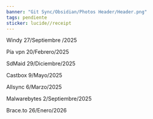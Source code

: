 ```yaml
---
banner: "Git Sync/Obsidian/Photos Header/Header.png"
tags: pendiente
sticker: lucide//receipt
---
```

Windy 27/Septiembre /2025

Pía vpn 20/Febrero/2025

SdMaid 29/Diciembre/2025

Castbox 9/Mayo/2025

Allsync 6/Marzo/2025

Malwarebytes 2/Septiembre/2025

Brace.to 26/Enero/2026

